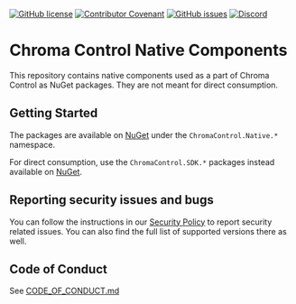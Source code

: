 [![GitHub license](https://img.shields.io/github/license/ChromaControl/Native?style=for-the-badge&color=00bb00)](https://github.com/ChromaControl/Native/blob/main/LICENSE.txt)
[![Contributor Covenant](https://img.shields.io/badge/Contributor%20Covenant-2.0-4baaaa?style=for-the-badge)](CODE_OF_CONDUCT.md)
[![GitHub issues](https://img.shields.io/github/issues/ChromaControl/Native?style=for-the-badge)](https://github.com/ChromaControl/Native/issues)
[![Discord](https://img.shields.io/discord/800996203609194517?style=for-the-badge&logo=discord&label=Discord&color=7289DA)](https://discord.gg/6xGy7cycrt)

# Chroma Control Native Components
This repository contains native components used as a part of Chroma Control as NuGet packages. They are not meant for direct consumption.

## Getting Started
The packages are available on [NuGet](https://www.nuget.org/packages?q=ChromaControl.Native&includeComputedFrameworks=true&prerel=true&sortby=relevance) under the `ChromaControl.Native.*` namespace.

For direct consumption, use the `ChromaControl.SDK.*` packages instead available on [NuGet](https://www.nuget.org/packages?q=ChromaControl.SDK&includeComputedFrameworks=true&prerel=true&sortby=relevance).

## Reporting security issues and bugs
You can follow the instructions in our [Security Policy](https://github.com/ChromaControl/Native/security/policy) to report security related issues. You can also find the full list of supported versions there as well.

## Code of Conduct
See [CODE_OF_CONDUCT.md](CODE_OF_CONDUCT.md)
